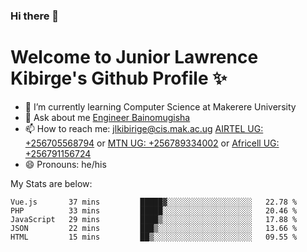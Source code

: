 ### Hi there 👋 
# Welcome to Junior Lawrence Kibirge's Github Profile ✨
 
<!--
**juniorkibirige/juniorkibirige** is a ✨ _special_ ✨ repository because its `README.md` (this file) appears on your GitHub profile.

Here are some ideas to get you started:

- 🔭 I’m currently working on ...
- 🌱 I’m currently learning ...
- 👯 I’m looking to collaborate on ...
- 🤔 I’m looking for help with ...
- 💬 Ask me about ...
- 📫 How to reach me: ...
- 😄 Pronouns: ...
- ⚡ Fun fact: ...
-->
- 🌱 I’m currently learning Computer Science at Makerere University
- 💬 Ask about me [Engineer Bainomugisha](mailto:baino@mak.ac.ug)
- 📫 How to reach me: [jlkibirige@cis.mak.ac.ug](mailto:jlkibirige@cis.mak.ac.ug) [AIRTEL UG: +256705568794](tel:+256705568794) or [MTN UG: +256789334002](tel:+256789334002) or [Africell UG: +256791156724](tel:+256791156724)
- 😄 Pronouns: he/his

My Stats are below:

<!--START_SECTION:waka-->
```text
Vue.js       37 mins         █████▓░░░░░░░░░░░░░░░░░░░   22.78 % 
PHP          33 mins         █████░░░░░░░░░░░░░░░░░░░░   20.46 % 
JavaScript   29 mins         ████▒░░░░░░░░░░░░░░░░░░░░   17.88 % 
JSON         22 mins         ███▒░░░░░░░░░░░░░░░░░░░░░   13.66 % 
HTML         15 mins         ██▒░░░░░░░░░░░░░░░░░░░░░░   09.55 % 
```
<!--END_SECTION:waka-->
